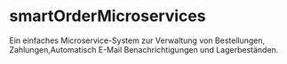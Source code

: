 # smartOrderMicroservices
Ein einfaches Microservice-System zur Verwaltung von Bestellungen, Zahlungen,Automatisch E-Mail Benachrichtigungen und Lagerbeständen.  

